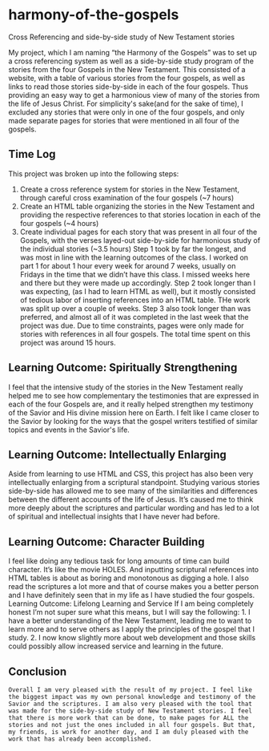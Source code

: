 # harmony-of-the-gospels
Cross Referencing and side-by-side study of New Testament stories

My project, which I am naming “the Harmony of the Gospels” was to set up a cross referencing system as well as a side-by-side study program of the stories from the four Gospels in the New Testament. This consisted of a website, with a table of various stories from the four gospels, as well as links to read those stories side-by-side in each of the four gospels. Thus providing an easy way to get a harmonious view of many of the stories from the life of Jesus Christ. For simplicity's sake(and for the sake of time), I excluded any stories that were only in one of the four gospels, and only made separate pages for stories that were mentioned in all four of the gospels. 
## Time Log
This project was broken up into the following steps:
  1. Create a cross reference system for stories in the New Testament, through careful cross examination of the four gospels (~7 hours)
  2. Create an HTML table organizing the stories in the New Testament and providing the respective references to that stories location in each of the four gospels (~4 hours)
  3. Create individual pages for each story that was present in all four of the Gospels, with the verses layed-out side-by-side for harmonious study of the individual stories (~3.5 hours)
Step 1 took by far the longest, and was most in line with the learning outcomes of the class. I worked on part 1 for about 1 hour every week for around 7 weeks, usually on Fridays in the time that we didn’t have this class. I missed weeks here and there but they were made up accordingly. Step 2 took longer than I was expecting, (as I had to learn HTML as well), but it mostly consisted of tedious labor of inserting references into an HTML table. THe work was split up over a couple of weeks. Step 3 also took longer than was preferred, and almost all of it was completed in the last week that the project was due. Due to time constraints, pages were only made for stories with references in all four gospels. The total time spent on this project was around 15 hours.
## Learning Outcome: Spiritually Strengthening
I feel that the intensive study of the stories in the New Testament really helped me to see how complementary the testimonies that are expressed in each of the four Gospels are, and it really helped strengthen my testimony of the Savior and His divine mission here on Earth. I felt like I came closer to the Savior by looking for the ways that the gospel writers testified of similar topics and events in the Savior's life.
## Learning Outcome: Intellectually Enlarging
Aside from learning to use HTML and CSS, this project has also been very intellectually enlarging from a scriptural standpoint. Studying various stories side-by-side has allowed me to see many of the similarities and differences between the different accounts of the life of Jesus. It’s caused me to think more deeply about the scriptures and particular wording and has led to a lot of spiritual and intellectual insights that I have never had before.
## Learning Outcome: Character Building
I feel like doing any tedious task for long amounts of time can build character. It’s like the movie HOLES. And inputting scriptural references into HTML tables is about as boring and monotonous as digging a hole. I also read the scriptures a lot more and that of course makes you a better person and I have definitely seen that in my life as I have studied the four gospels. 
Learning Outcome: Lifelong Learning and Service
	If I am being completely honest I’m not super sure what this means, but I will say the following: 1. I have a better understanding of the New Testament, leading me to want to learn more and to serve others as I apply the principles of the gospel that I study. 2. I now know slightly more about web development and those skills could possibly allow increased service and learning in the future. 
## Conclusion
	Overall I am very pleased with the result of my project. I feel like the biggest impact was my own personal knowledge and testimony of the Savior and the scriptures. I am also very pleased with the tool that was made for the side-by-side study of New Testament stories. I feel that there is more work that can be done, to make pages for ALL the stories and not just the ones included in all four gospels. But that, my friends, is work for another day, and I am duly pleased with the work that has already been accomplished.
